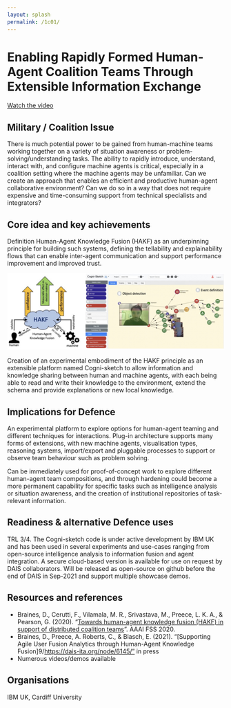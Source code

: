 ```yaml
---
layout: splash
permalink: /1c01/
---
```


# Enabling Rapidly Formed Human-Agent Coalition Teams Through Extensible Information Exchange

[Watch the video](https://ibm.box.com/v/Showcase-1c01-video)

## Military / Coalition Issue
There is much potential power to be gained from human-machine teams working together on a variety of
situation awareness or problem-solving/understanding tasks.  The ability to rapidly introduce, understand,
interact with, and configure machine agents is critical, especially in a coalition setting where the
machine agents may be unfamiliar. Can we create an approach that enables an efficient and productive
human-agent collaborative environment? Can we do so in a way that does not require expensive and
time-consuming support from technical specialists and integrators?

## Core idea and key achievements
Definition Human-Agent Knowledge Fusion (HAKF) as an underpinning principle for building such systems,
defining the tellability and explainability flows that can enable inter-agent communication and support
performance improvement and improved trust.

![image info](/dais/achievements/images/1c01_figure1.jpg)

Creation of an experimental embodiment of the HAKF principle as an extensible platform named Cogni-sketch
to allow information and knowledge sharing between human and machine agents, with each being able to read
and write their knowledge to the environment, extend the schema and provide explanations or new local
knowledge.

## Implications for Defence
An experimental platform to explore options for human-agent teaming and different techniques for
interactions. Plug-in architecture supports many forms of extensions, with new machine agents,
visualisation types, reasoning systems, import/export and pluggable processes to support or observe team
behaviour such as problem solving.

Can be immediately used for proof-of-concept work to explore different human-agent team compositions,
and through hardening could become a more permanent capability for specific tasks such as intelligence
analysis or situation awareness, and the creation of institutional repositories of task-relevant
information.

## Readiness & alternative Defence uses
TRL 3/4. The Cogni-sketch code is under active development by IBM UK and has been used in several
experiments and use-cases ranging from open-source intelligence analysis to information fusion and agent
integration. A secure cloud-based version is available for use on request by DAIS collaborators. Will be
released as open-source on github before the end of DAIS in Sep-2021 and support multiple showcase demos.

## Resources and references
* Braines, D., Cerutti, F., Vilamala, M. R., Srivastava, M., Preece, L. K. A., & Pearson, G. (2020). “[Towards human-agent knowledge fusion (HAKF) in support of distributed coalition teams](/doc-5919/)”. AAAI FSS 2020.
* Braines, D., Preece, A. Roberts, C., & Blasch, E. (2021). “[Supporting Agile User Fusion Analytics through Human-Agent Knowledge Fusion]9/https://dais-ita.org/node/6145/” in press
* Numerous videos/demos available

## Organisations
IBM UK, Cardiff University
